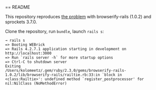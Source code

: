 == README

This repository reproduces [the problem](https://github.com/browserify-rails/browserify-rails/issues/135) with browserify-rails (1.0.2) and sprockets 3.7.0.

Clone the repository, run `bundle`, launch `rails s`:

```
→ rails s
=> Booting WEBrick
=> Rails 4.2.7.1 application starting in development on http://localhost:3000
=> Run `rails server -h` for more startup options
=> Ctrl-C to shutdown server
Exiting
/Users/kolomeetz/.gem/ruby/2.3.0/gems/browserify-rails-1.0.2/lib/browserify-rails/railtie.rb:33:in `block in <class:Railtie>': undefined method `register_postprocessor' for nil:NilClass (NoMethodError)
```



